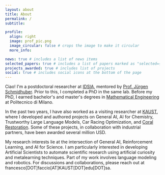 ```yaml
---
layout: about
title: About
permalink: /
subtitle: 

profile:
  align: right
  image: prof_pic.png
  image_circular: false # crops the image to make it circular
  more_info:

news: true # includes a list of news items
selected_papers: true # includes a list of papers marked as "selected={true}"
projects_awarded: true # includes list of projects
social: true # includes social icons at the bottom of the page
---
```


 Ciao! I'm a postdoctoral researcher at [IDSIA](https://www.idsia.usi-supsi.ch/), mentored by [Prof. Jürgen Schmidhuber](https://people.idsia.ch/~juergen/). Prior to this, I completed a PhD in the same lab. Before my PhD, I earned bachelor's and master's degrees in [Mathematical Engineering](https://www.polimi.it/en/education/laurea-magistrale-programmes/programme-detail/mathematical-engineering-1) at Politecnico di Milano.

In the past two years, I have also worked as a visiting researcher at [KAUST](https://www.kaust.edu.sa/en/), where I developed and authored projects on General AI, AI for Chemistry, Trustworthy Large Language Models, Car Racing Optimization, and [Coral Restoration](https://www.kaust.edu.sa/html/reefscape/). Some of these projects, in collaboration with industrial partners, have been awarded several million USD.

My research interests lie at the intersection of General AI, Reinforcement Learning, and AI for Science. I am particularly interested in developing Artificial Scientists to automate scientific research using artificial curiosity and metalearning techniques. Part of my work involves language modeling and robotics. For discussions and collaborations, please reach out at  francesco[DOT]faccio[AT]KAUST[DOT]edu[DOT]sa.
 <div style="height: 10px;"></div> <!-- Adjust the height as needed -->
